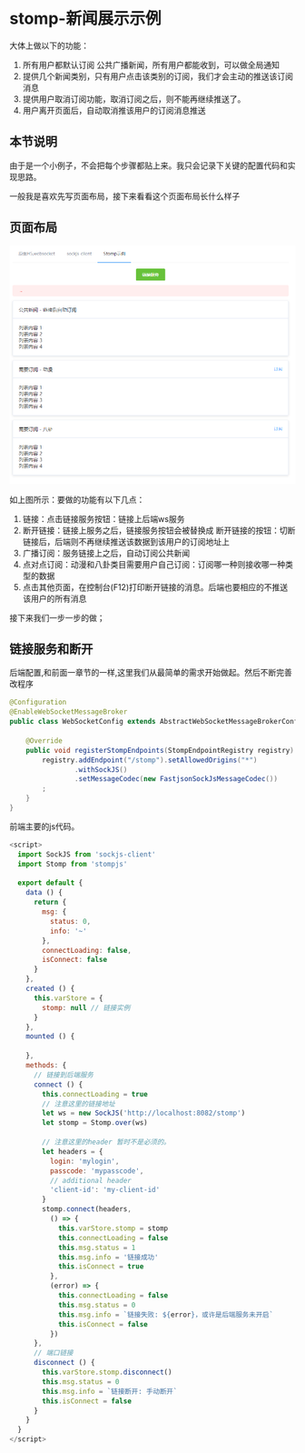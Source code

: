 # stomp-新闻展示示例

大体上做以下的功能：

1. 所有用户都默认订阅 公共广播新闻，所有用户都能收到，可以做全局通知
2. 提供几个新闻类别，只有用户点击该类别的订阅，我们才会主动的推送该订阅消息
3. 提供用户取消订阅功能，取消订阅之后，则不能再继续推送了。
4. 用户离开页面后，自动取消推该用户的订阅消息推送

## 本节说明

由于是一个小例子，不会把每个步骤都贴上来。我只会记录下关键的配置代码和实现思路。

一般我是喜欢先写页面布局，接下来看看这个页面布局长什么样子

## 页面布局
![](/assets/image/websocket/spring/stomp页面布局.png)

如上图所示：要做的功能有以下几点：

1. 链接：点击链接服务按钮：链接上后端ws服务
2. 断开链接：链接上服务之后，链接服务按钮会被替换成 断开链接的按钮：切断链接后，后端则不再继续推送该数据到该用户的订阅地址上
3. 广播订阅：服务链接上之后，自动订阅公共新闻
3. 点对点订阅：动漫和八卦类目需要用户自己订阅：订阅哪一种则接收哪一种类型的数据
4. 点击其他页面，在控制台(F12)打印断开链接的消息。后端也要相应的不推送该用户的所有消息

接下来我们一步一步的做；

## 链接服务和断开

后端配置,和前面一章节的一样,这里我们从最简单的需求开始做起。然后不断完善改程序
```java
@Configuration
@EnableWebSocketMessageBroker
public class WebSocketConfig extends AbstractWebSocketMessageBrokerConfigurer {

    @Override
    public void registerStompEndpoints(StompEndpointRegistry registry) {
        registry.addEndpoint("/stomp").setAllowedOrigins("*")
                .withSockJS()
                .setMessageCodec(new FastjsonSockJsMessageCodec())
        ;
    }
}
```

前端主要的js代码。

```javascript
<script>
  import SockJS from 'sockjs-client'
  import Stomp from 'stompjs'

  export default {
    data () {
      return {
        msg: {
          status: 0,
          info: '~'
        },
        connectLoading: false,
        isConnect: false
      }
    },
    created () {
      this.varStore = {
        stomp: null // 链接实例
      }
    },
    mounted () {

    },
    methods: {
      // 链接到后端服务
      connect () {
        this.connectLoading = true
        // 注意这里的链接地址
        let ws = new SockJS('http://localhost:8082/stomp')
        let stomp = Stomp.over(ws)

        // 注意这里的header 暂时不是必须的。
        let headers = {
          login: 'mylogin',
          passcode: 'mypasscode',
          // additional header
          'client-id': 'my-client-id'
        }
        stomp.connect(headers,
          () => {
            this.varStore.stomp = stomp
            this.connectLoading = false
            this.msg.status = 1
            this.msg.info = '链接成功'
            this.isConnect = true
          },
          (error) => {
            this.connectLoading = false
            this.msg.status = 0
            this.msg.info = `链接失败: ${error}，或许是后端服务未开启`
            this.isConnect = false
          })
      },
      // 端口链接
      disconnect () {
        this.varStore.stomp.disconnect()
        this.msg.status = 0
        this.msg.info = `链接断开: 手动断开`
        this.isConnect = false
      }
    }
  }
</script>
```

















